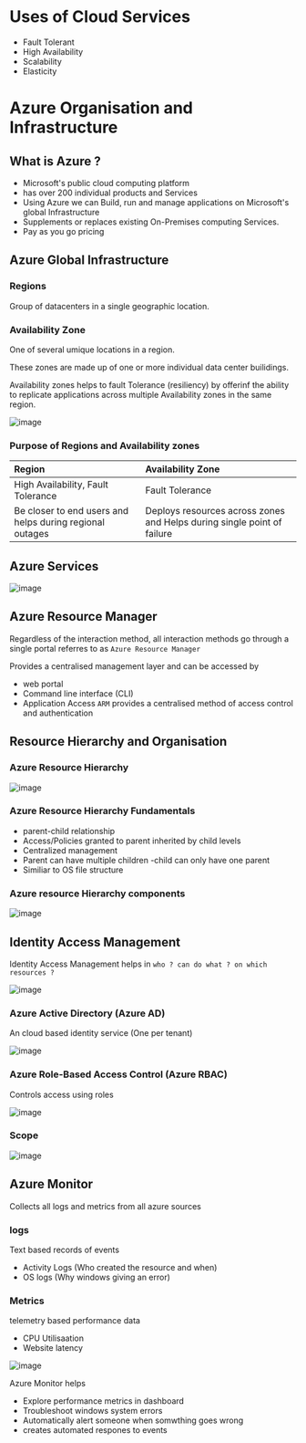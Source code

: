 # Uses of Cloud Services
- Fault Tolerant
- High Availability
- Scalability 
- Elasticity
# Azure Organisation and Infrastructure
## What is Azure ?
- Microsoft's public cloud computing platform
- has over 200 individual products and Services
- Using Azure we can Build, run and manage applications on Microsoft's global Infrastructure
- Supplements or replaces existing On-Premises computing Services.
- Pay as you go pricing
## Azure Global Infrastructure
### Regions
Group of datacenters in a single geographic location.
### Availability Zone
One of several umique locations in a region.

These zones are made up of one or more individual data center builidings.

Availability zones helps to fault Tolerance  (resiliency) by offerinf the ability to replicate applications across multiple Availability zones in the same region.

![image](https://user-images.githubusercontent.com/130353146/233057269-7321de6d-4d1d-4e1d-9fe6-611436193a46.png)

### Purpose of Regions and Availability zones
| Region| Availability Zone |
|:--|:-- |
| High Availability, Fault Tolerance| Fault Tolerance |
| Be closer to end users and helps during regional outages | Deploys resources across zones and Helps during single point of failure|

## Azure Services

![image](https://user-images.githubusercontent.com/130353146/233059414-2046d78a-a172-479d-a933-0adfa494881c.png)

## Azure Resource Manager
Regardless of the interaction method, all interaction methods go through a single portal referres to as `Azure Resource Manager`

Provides a centralised management layer and can be accessed by
- web portal
- Command line interface (CLI)
- Application Access 
`ARM` provides a centralised method of access control and authentication

## Resource Hierarchy and Organisation 

### Azure Resource Hierarchy

![image](https://user-images.githubusercontent.com/130353146/233345076-95302625-6d51-49e4-a97a-e0e5e4890b43.png)

### Azure Resource Hierarchy Fundamentals
- parent-child relationship
- Access/Policies granted to parent inherited by child levels
- Centralized management
- Parent can have multiple children -child can only have one parent
- Similiar to OS file structure
### Azure resource Hierarchy components

![image](https://user-images.githubusercontent.com/130353146/233344683-0d03f837-9e07-4608-8bcd-e98f013433e0.png)

## Identity Access Management 
Identity Access Management helps in `who ? can do what ? on which resources ?`

![image](https://user-images.githubusercontent.com/130353146/233346392-4abe8117-e087-42e7-971d-5648318d8227.png)

### Azure Active Directory (Azure AD)
An cloud based identity service (One per tenant)

![image](https://user-images.githubusercontent.com/130353146/233347686-8b0df640-4fdb-48fc-b024-6f11134504d8.png)

### Azure Role-Based Access Control (Azure RBAC)
Controls access using roles

![image](https://user-images.githubusercontent.com/130353146/233348168-01053b1f-ea05-4cd3-ad76-62425e93fc9e.png)
### Scope
![image](https://user-images.githubusercontent.com/130353146/233348672-0c2d542b-f1bd-4fab-9d99-4353a246cf98.png)
## Azure Monitor
Collects all logs and metrics from all azure sources
### logs
Text based records of events
- Activity Logs (Who created the resource and when)
- OS logs (Why windows giving an error)
### Metrics 
telemetry based performance data
- CPU Utilisaation
- Website latency

![image](https://user-images.githubusercontent.com/130353146/233379340-b45c8487-1fae-43c8-9a91-d941cdae1c1d.png)

Azure Monitor helps 
- Explore performance metrics in dashboard
- Troubleshoot windows system errors
- Automatically alert someone when somwthing goes wrong
- creates automated respones to events
